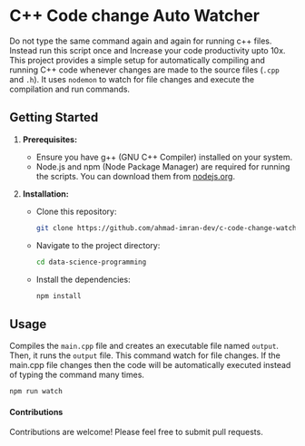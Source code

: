 # C++ Code change Auto Watcher

Do not type the same command again and again for running c++ files. Instead run this script once and Increase your code productivity upto 10x. This project provides a simple setup for automatically compiling and running C++ code whenever changes are made to the source files (`.cpp` and `.h`). It uses `nodemon` to watch for file changes and execute the compilation and run commands.

## Getting Started

1. **Prerequisites:**

   - Ensure you have g++ (GNU C++ Compiler) installed on your system.
   - Node.js and npm (Node Package Manager) are required for running the scripts. You can download them from [nodejs.org](nodejs.org).

2. **Installation:**

   - Clone this repository:
     ```bash
     git clone https://github.com/ahmad-imran-dev/c-code-change-watcher.git
     ```
   - Navigate to the project directory:
     ```bash
     cd data-science-programming
     ```
   - Install the dependencies:
     ```bash
     npm install
     ```

## Usage

Compiles the `main.cpp` file and creates an executable file named `output`. Then, it runs the `output` file. This command watch for file changes. If the main.cpp file changes then the code will be automatically executed instead of typing the command many times.

```bash
npm run watch
```
#### Contributions

Contributions are welcome!  Please feel free to submit pull requests.